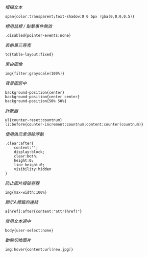 *模糊文本*
```
span{color:transparent;text-shadow:0 0 5px rgba(0,0,0,0.5)}
```

*標用鼠標 / 點擊事件無效*
```
.disabled{pointer-events:none}
```

*表格單元等寬*
```
td{table-layout:fixed}
```

*黑白圖像*
```
img{filter:grayscale(100%)}
```

*背景圖居中*
```
background-position{center}
background-position{center center}
background-position{50% 50%}
```

*計數器*
```
ul{counter-reset:countnum}
li:before{counter-increment:countnum;content:counter(countnum)}
```

*使用偽元素清除浮動*
```
.clear:after{
	content:'';
	display:block;
	clear:both;
	height:0;
	line-height:0;
	visibility:hidden
}
```

*防止圖片撐破容器*
```
img{max-width:100%}
```

*顯示A標籤的連結*
```
a[href]:after{content:"attr(href)"}
```

*禁用文本選中*
```
body{user-select:none}
```

*動態切換圖片*
```
img:hover{content:url(new.jpg)}
```